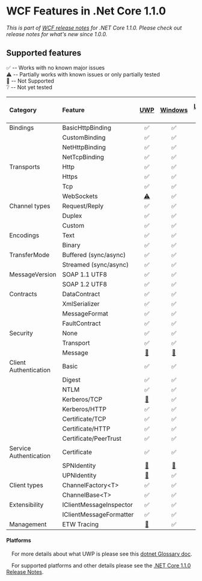 WCF Features in .Net Core 1.1.0
======================================================
*This is part of [WCF release notes](https://github.com/dotnet/wcf/releases/tag/v1.1.0) for .NET Core 1.1.0. Please check out release notes for what's new since 1.0.0.*

Supported features
------------
:white_check_mark: -- Works with no known major issues  
:warning: --  Partially works with known issues or only partially tested  
:no_entry_sign: -- Not Supported  
:grey_question: -- Not yet tested

| Category     |  Feature              |   [UWP](#platforms)                       |  [Windows](#platforms)       |   [Linux OSs](#platforms)        |   [Mac OS X](#platforms)  |
| :-------     | :--------             | :------------:                      | :-------:                          |  :------:                                  |   :-----:                           |
|Bindings      |BasicHttpBinding       |:white_check_mark:                   |:white_check_mark:                  |:white_check_mark:                          | :white_check_mark:                  |
|              |CustomBinding          |:white_check_mark:                   |:white_check_mark:                  |:white_check_mark:                          | :white_check_mark:                  |
|              |NetHttpBinding         |:white_check_mark:                   |:white_check_mark:                  |:white_check_mark:                          | :white_check_mark:                  |
|              |NetTcpBinding          |:white_check_mark:                   |:white_check_mark:                  |:white_check_mark:                          | :white_check_mark:    |
|Transports    |Http                   |:white_check_mark:                   |:white_check_mark:                  |:white_check_mark:                         | :white_check_mark:                  |
|              |Https                  |:white_check_mark:                   |:white_check_mark:                  |:white_check_mark:                         | :white_check_mark:           |
|              |Tcp                    |:white_check_mark:                   |:white_check_mark:                  |:white_check_mark:                         | :white_check_mark:          |
|              |WebSockets             |[:warning:](https://github.com/dotnet/wcf/releases/tag/v1.1.0)           |:white_check_mark:                  |:white_check_mark:           | :white_check_mark:    |
|Channel types |Request/Reply          |:white_check_mark:                   |:white_check_mark:                  |:white_check_mark:                         | :white_check_mark:                  |
|              |Duplex                 |:white_check_mark:                   |:white_check_mark:                  |:white_check_mark:                         | :white_check_mark:                  |
|              |Custom                 |:white_check_mark:                   |:white_check_mark:                  |:white_check_mark:                         | :white_check_mark:                  |
|Encodings     |Text                   |:white_check_mark:                   |:white_check_mark:                  |:white_check_mark:                         | :white_check_mark:                  |
|              |Binary                 |:white_check_mark:                   |:white_check_mark:                  |:white_check_mark:                         | :white_check_mark:                  |
|TransferMode  |Buffered (sync/async)  |:white_check_mark:                   |:white_check_mark:                  |:white_check_mark:                         | :white_check_mark:                  |
|              |Streamed (sync/async)  |:white_check_mark:                   |:white_check_mark:                  |:white_check_mark:                         | :white_check_mark:           |
|MessageVersion|SOAP 1.1 UTF8          |:white_check_mark:                   |:white_check_mark:                  |:white_check_mark:                         | :white_check_mark:                  |
|              |SOAP 1.2 UTF8          |:white_check_mark:                   |:white_check_mark:                  |:white_check_mark:                         | :white_check_mark:                  |
|Contracts     |DataContract           |:white_check_mark:                   |:white_check_mark:                  |:white_check_mark:                         | :white_check_mark:                  |
|              |XmlSerializer          |:white_check_mark:                   |:white_check_mark:                  |:white_check_mark:                         | :white_check_mark:                  |
|              |MessageFormat          |:white_check_mark:                   |:white_check_mark:                  |:white_check_mark:                         | :white_check_mark:                  |
|              |FaultContract          |:white_check_mark:                   |:white_check_mark:                  |:white_check_mark:                         | :white_check_mark:                  |
|Security      |None                   |:white_check_mark:                   |:white_check_mark:                  |:white_check_mark:                         | :white_check_mark:                  |
|              |Transport              |:white_check_mark:                   |:white_check_mark:                  |:white_check_mark:                         | :white_check_mark:                  |
|              |Message                |[:no_entry_sign:](https://github.com/dotnet/wcf/releases/tag/v1.1.0)     |[:no_entry_sign:](https://github.com/dotnet/wcf/releases/tag/v1.1.0)    |[:no_entry_sign:](https://github.com/dotnet/wcf/releases/tag/v1.1.0)           | [:no_entry_sign:](https://github.com/dotnet/wcf/releases/tag/v1.1.0)    |
|Client Authentication|Basic           |:white_check_mark:                   |:white_check_mark:                  |:white_check_mark:                         | :white_check_mark:                  |
|              |Digest                 |:white_check_mark:                   |:white_check_mark:                  |:white_check_mark:                         | :grey_question:|
|              |NTLM                   |:white_check_mark:                   |:white_check_mark:                  |[:no_entry_sign:](https://github.com/dotnet/wcf/releases/tag/v1.1.0)           | [:no_entry_sign:](https://github.com/dotnet/wcf/releases/tag/v1.1.0)    |
|              |Kerberos/TCP           |[:no_entry_sign:](https://github.com/dotnet/wcf/releases/tag/v1.1.0)     |:white_check_mark:                  |:white_check_mark:                         | :white_check_mark:                  |
|              |Kerberos/HTTP          |:white_check_mark:                   |:white_check_mark:                  |[:no_entry_sign:](https://github.com/dotnet/wcf/releases/tag/v1.1.0)           | [:no_entry_sign:](https://github.com/dotnet/wcf/releases/tag/v1.1.0)    |
|              |Certificate/TCP       |:white_check_mark:                   |:white_check_mark:                  |:white_check_mark:                         | :white_check_mark:                  |
|              |Certificate/HTTP      |:white_check_mark:                   |:white_check_mark:                  |:white_check_mark:                         | :white_check_mark:                      |:white_check_mark: 
|              |Certificate/PeerTrust      |:white_check_mark:                   |:white_check_mark:                  |:white_check_mark:                         | :grey_question:                     |
|Service Authentication|Certificate    |:white_check_mark:                   |:white_check_mark:                  |:white_check_mark:                         | :white_check_mark:                  |
|              |SPNIdentity    |[:no_entry_sign:](https://github.com/dotnet/wcf/releases/tag/v1.1.0)          |[:no_entry_sign:](https://github.com/dotnet/wcf/releases/tag/v1.1.0)          |[:no_entry_sign:](https://github.com/dotnet/wcf/releases/tag/v1.1.0)                  | [:no_entry_sign:](https://github.com/dotnet/wcf/releases/tag/v1.1.0)          |
|              |UPNIdentity    |[:no_entry_sign:](https://github.com/dotnet/wcf/releases/tag/v1.1.0)          |:white_check_mark:          |[:warning:](https://github.com/dotnet/wcf/releases/tag/v1.1.0)                  | [:warning:](https://github.com/dotnet/wcf/releases/tag/v1.1.0)          |
|Client types  |ChannelFactory\<T\>    |:white_check_mark:                   |:white_check_mark:                  |:white_check_mark:                         | :white_check_mark:                  |
|              |ChannelBase\<T\>       |:white_check_mark:                   |:white_check_mark:                  |:white_check_mark:                         | :white_check_mark:                  |
|Extensibility |IClientMessageInspector|:white_check_mark:                   |:white_check_mark:                  |:white_check_mark:                         | :white_check_mark:                  |
|              |IClientMessageFormatter|:white_check_mark:                   |:white_check_mark:                  |:white_check_mark:                         | :white_check_mark:                  |
|Management    |ETW Tracing            |[:no_entry_sign:](https://github.com/dotnet/wcf/releases/tag/v1.1.0)      |:white_check_mark:                  |:white_check_mark:          |:white_check_mark:     |          


#### Platforms
&ensp;&ensp;For more details about what UWP is please see this [dotnet Glossary doc](https://github.com/dotnet/corefx/blob/master/Documentation/project-docs/glossary.md).

&ensp;&ensp;For supported platforms and other details please see the [.NET Core 1.1.0 Release Notes](https://github.com/dotnet/core/blob/master/release-notes/1.1/1.1.md).
